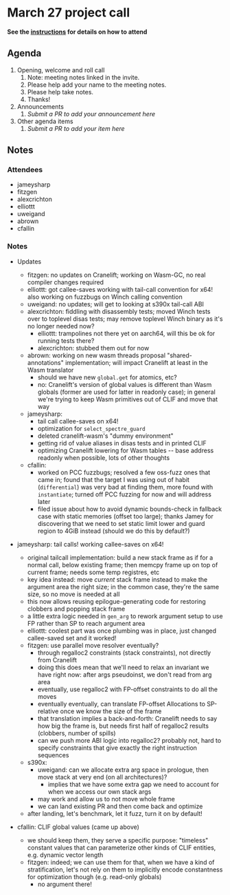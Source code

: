 # March 27 project call

**See the [instructions](../README.md) for details on how to attend**

## Agenda
1. Opening, welcome and roll call
    1. Note: meeting notes linked in the invite.
    1. Please help add your name to the meeting notes.
    1. Please help take notes.
    1. Thanks!
1. Announcements
    1. _Submit a PR to add your announcement here_
1. Other agenda items
    1. _Submit a PR to add your item here_

## Notes

### Attendees

- jameysharp
- fitzgen
- alexcrichton
- elliottt
- uweigand
- abrown
- cfallin

### Notes

- Updates
  - fitzgen: no updates on Cranelift; working on Wasm-GC, no real compiler
    changes required
  - elliottt: got callee-saves working with tail-call convention for x64! also
    working on fuzzbugs on Winch calling convention
  - uweigand: no updates; will get to looking at s390x tail-call ABI
  - alexcrichton: fiddling with disassembly tests; moved Winch tests over to
    toplevel disas tests; may remove toplevel Winch binary as it's no longer
    needed now?
    - elliottt: trampolines not there yet on aarch64, will this be ok for
      running tests there?
    - alexcrichton: stubbed them out for now
  - abrown: working on new wasm threads proposal "shared-annotations"
    implementation; will impact Cranelift at least in the Wasm translator
    - should we have new `global.get` for atomics, etc?
    - no: Cranelift's version of global values is different than Wasm globals
      (former are used for latter in readonly case); in general we're trying to
      keep Wasm primitives out of CLIF and move that way
  - jameysharp:
    - tail call callee-saves on x64!
    - optimization for `select_spectre_guard`
    - deleted cranelift-wasm's "dummy environment"
    - getting rid of value aliases in disas tests and in printed CLIF
    - optimizing Cranelift lowering for Wasm tables -- base address readonly
      when possible, lots of other thoughts
  - cfallin:
    - worked on PCC fuzzbugs; resolved a few oss-fuzz ones that came in; found
      that the target I was using out of habit (`differential`) was very bad at
      finding them, more found with `instantiate`; turned off PCC fuzzing for
      now and will address later
    - filed issue about how to avoid dynamic bounds-check in fallback case with
      static memories (offset too large); thanks Jamey for discovering that we
      need to set static limit lower and guard region to 4GiB instead (should
      we do this by default?)

- jameysharp: tail calls! working callee-saves on x64!
  - original tailcall implementation: build a new stack frame as if for a
    normal call, below existing frame; then memcpy frame up on top of current
    frame; needs some temp registres, etc
  - key idea instead: move *current* stack frame instead to make the argument
    area the right size; in the common case, they're the same size, so no move
    is needed at all
  - this now allows reusing epilogue-generating code for restoring clobbers and
    popping stack frame
  - a little extra logic needed in `gen_arg` to rework argument setup to use FP
    rather than SP to reach argument area
  - elliottt: coolest part was once plumbing was in place, just changed
    callee-saved set and it worked!
  - fitzgen: use parallel move resolver eventually?
    - through regalloc2 constraints (stack constraints), not directly from
      Cranelift
    - doing this does mean that we'll need to relax an invariant we have right
      now: after args pseudoinst, we don't read from arg area
    - eventually, use regalloc2 with FP-offset constraints to do all the moves
    - eventually eventually, can translate FP-offset Allocations to SP-relative
      once we know the size of the frame
    - that translation implies a back-and-forth: Cranelift needs to say how big
      the frame is, but needs first half of regalloc2 results (clobbers, number
      of spills)
    - can we push more ABI logic into regalloc2? probably not, hard to specify
      constraints that give exactly the right instruction sequences
  - s390x:
    - uweigand: can we allocate extra arg space in prologue, then move stack at
      very end (on all architectures)?
      - implies that we have some extra gap we need to account for when we
        access our own stack args
    - may work and allow us to not move whole frame
    - we can land existing PR and then come back and optimize
  - after landing, let's benchmark, let it fuzz, turn it on by default!

- cfallin: CLIF global values (came up above)
  - we should keep them, they serve a specific purpose: "timeless" constant
    values that can parameterize other kinds of CLIF entities, e.g. dynamic
    vector length
  - fitzgen: indeed; we can use them for that, when we have a kind of
    stratification, let's not rely on them to implicitly encode constantness
    for optimization though (e.g. read-only globals)
    - no argument there!
